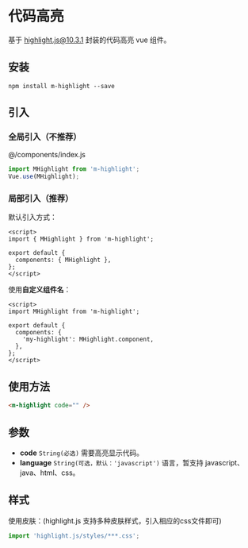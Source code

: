 # 代码高亮

基于 [highlight.js@10.3.1](https://github.com/highlightjs/highlight.js/) 封装的代码高亮 vue 组件。

<template>
  <component :code="code" v-if="dynamicComponent" :is="dynamicComponent"></component>
</template>

<script>
const code = `let a  = 0;
a += 1;
console.log(a);
`
export default {
  data() {
    return {
      dynamicComponent: null,
      code
    }
  },
  mounted () {
    import('m-highlight').then(module => {
      this.dynamicComponent = module.default.component
    })
  }
}
</script>

## 安装

```
npm install m-highlight --save
```

## 引入

### 全局引入（不推荐）

@/components/index.js

```js
import MHighlight from 'm-highlight';
Vue.use(MHighlight);
```

### 局部引入（推荐）

默认引入方式：

```vue {5}
<script>
import { MHighlight } from 'm-highlight';

export default {
  components: { MHighlight },
};
</script>
```

使用**自定义组件名**：

```vue {6}
<script>
import MHighlight from 'm-highlight';

export default {
  components: {
    'my-highlight': MHighlight.component,
  },
};
</script>
```

## 使用方法

```html
<m-highlight code="" />
```

## 参数

- **code** `String(必选)` 需要高亮显示代码。
- **language** `String(可选，默认：'javascript')` 语言，暂支持 javascript、java、html、css。

## 样式

使用皮肤：(highlight.js 支持多种皮肤样式，引入相应的css文件即可)

```js
import 'highlight.js/styles/***.css';
```